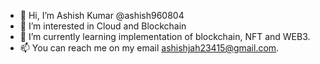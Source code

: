 - 👋 Hi, I’m Ashish Kumar @ashish960804
- 👀 I’m interested in Cloud and Blockchain
- 🌱 I’m currently learning implementation  of blockchain, NFT and WEB3.
- 📫 You can reach me on my email ashishjah23415@gmail.com.

<!---
ashish960804/ashish960804 is a ✨ special ✨ repository because its `README.md` (this file) appears on your GitHub profile.
You can click the Preview link to take a look at your changes.
--->
